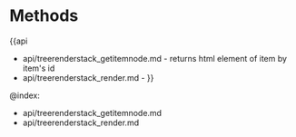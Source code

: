 Methods
=======

{{api
- api/treerenderstack_getitemnode.md - returns html element of item by item's id
- api/treerenderstack_render.md - 
}}

@index:
- api/treerenderstack_getitemnode.md
- api/treerenderstack_render.md


